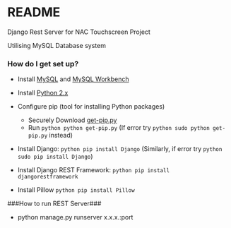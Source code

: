 # README #

Django Rest Server for NAC Touchscreen Project

Utilising MySQL Database system

### How do I get set up? ###

* Install [MySQL](https://dev.mysql.com/downloads/mysql/) and [MySQL Workbench](https://dev.mysql.com/downloads/workbench/) 

* Install [Python 2.x](https://www.python.org/)

* Configure pip (tool for installing Python packages)
    * Securely Download [get-pip.py](https://bootstrap.pypa.io/get-pip.py)
    * Run ```python python get-pip.py``` (If error try ```python sudo python get-pip.py``` instead)

* Install Django: ```python pip install Django``` (Similarly, if error try ```python sudo pip install Django```)

* Install Django REST Framework: ```python pip install djangorestframework```

* Install Pillow ```python pip install Pillow```

###How to run REST Server###
* python manage.py runserver x.x.x.:port